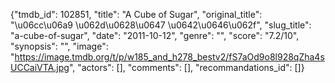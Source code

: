 {"tmdb_id": 102851, "title": "A Cube of Sugar", "original_title": "\u06cc\u06a9 \u062d\u0628\u0647 \u0642\u0646\u062f", "slug_title": "a-cube-of-sugar", "date": "2011-10-12", "genre": "", "score": "7.2/10", "synopsis": "", "image": "https://image.tmdb.org/t/p/w185_and_h278_bestv2/fS7aOd9o8l928qZha4sUCCaiVTA.jpg", "actors": [], "comments": [], "recommandations_id": []}